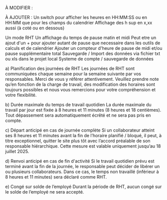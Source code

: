 À MODIFIER :

À AJOUTER :
Un switch pour afficher les heures en HH:MM:SS ou en HH:MM que pour les champs du calendrier
Affichage des h sup en x,xx aussi (à coté ou en dessous)

Un mode RHT
Un affichage du temps de pause matin et midi
Peut etre un ajout d'un + pour ajouter autant de pause que necessaire dans les outils de calculs et de calendrier
Ajouter un compteur d'heure de pause de midi et/ou pause supplémentaire total
Sauvegarde / Import des données via fichier txt ou xls dans le projet local
Systeme de compte / sauvegarde de données


a)	Planification des journées de RHT
Les journées de RHT sont communiquées chaque semaine pour la semaine suivante par vos responsables. Merci de vous y référer attentivement. Veuillez prendre note qu’en fonction de la charge de travail, des modification des horaires sont toujours possibles et nous vous remercions pour votre compréhension et votre flexibilité.
 
b)	Durée maximale du temps de travail quotidien
La durée maximale du travail par jour est fixée à 8 heures et 11 minutes (8 heures et 18 centièmes). Tout dépassement sera automatiquement écrêté et ne sera pas pris en compte.
 
c)	Départ anticipé en cas de journée complète
Si un collaborateur atteint ses 8 heures et 11 minutes avant la fin de l’horaire planifié / bloqué, il peut, à titre exceptionnel, quitter le site plus tôt avec l’accord préalable de son responsable hiérarchique. Cette mesure est valable uniquement jusqu’au 18 juillet 2025.
 
d)	Renvoi anticipé en cas de fin d'activité
Si le travail quotidien prévu est terminé avant la fin de la journée, le responsable peut décider de libérer un ou plusieurs collaborateurs. Dans ce cas, le temps non travaillé (inférieur à 8 heures et 11 minutes) sera déclaré comme RHT.

e)	Congé sur solde de l’employé
Durant la période de RHT, aucun congé sur le solde de l’employé ne sera accepté.

